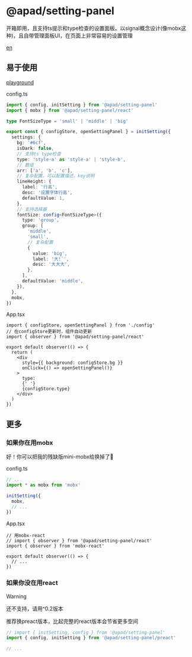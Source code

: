 # @apad/setting-panel
开箱即用，且支持ts提示和type检查的设置面板。以signal概念设计(像mobx这种)，且自带管理面板UI，在页面上非常容易的设置管理

[en](./readme.md)

## 易于使用
[playground](https://playcode.io/1680353)

config.ts
```ts
import { config, initSetting } from '@apad/setting-panel'
import { mobx } from '@apad/setting-panel/react'

type FontSizeType = 'small' | 'middle' | 'big'

export const { configStore, openSettingPanel } = initSetting({
  settings: {
    bg: '#6cf',
    isDark: false,
    // 支持ts type检查
    type: 'style-a' as 'style-a' | 'style-b',
    // 数组
    arr: ['a', 'b', 'c'],
    // 复杂配置，可以配置描述，key说明
    lineHeight: {
      label: '行高',
      desc: '设置字体行高',
      defaultValue: 1,
    },
    // 支持选择器
    fontSize: config<FontSizeType>({
      type: 'group',
      group: [
        'middle',
        'small',
        // 复杂配置
        {
          value: 'big',
          label: '大!`',
          desc: '大大大',
        },
      ],
      defaultValue: 'middle',
    }),
  },
  mobx,
})
```
App.tsx
```tsx
import { configStore, openSettingPanel } from './config'
// 在configStore更新时，组件自动更新
import { observer } from '@apad/setting-panel/react'

export default observer(() => {
  return (
    <div
      style={{ background: configStore.bg }}
      onClick={() => openSettingPanel()}
    >
      type:
      {' '}
      {configStore.type}
    </div>
  )
})
```

## 更多
### 如果你在用mobx
好！你可以把我的残缺版mini-mobx给换掉了🤣

config.ts
```ts
// ...
import * as mobx from 'mobx'

initSetting({
  mobx,
  // ...
})
```
App.tsx
```tsx
// 用mobx-react
// import { observer } from '@apad/setting-panel/react'
import { observer } from 'mobx-react'

export default observer(() => {
  // ...
})
```
### 如果你没在用react
> [!WARNING]
> 还不支持，请用^0.2版本

推荐换preact版本，比起完整的react版本会节省更多空间
```ts
// import { initSetting, config } from '@apad/setting-panel'
import { config, initSetting } from '@apad/setting-panel/preact'

// ...
```
